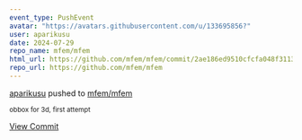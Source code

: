 ```yaml
---
event_type: PushEvent
avatar: "https://avatars.githubusercontent.com/u/133695856?"
user: aparikusu
date: 2024-07-29
repo_name: mfem/mfem
html_url: https://github.com/mfem/mfem/commit/2ae186ed9510cfcfa048f3113494ee748ab29e03
repo_url: https://github.com/mfem/mfem
---
```


<a href='https://github.com/aparikusu' target='_blank'>aparikusu</a> pushed to <a href='https://github.com/mfem/mfem' target='_blank'>mfem/mfem</a>

<small>obbox for 3d, first attempt</small>

<a href='https://github.com/mfem/mfem/commit/2ae186ed9510cfcfa048f3113494ee748ab29e03' target='_blank'>View Commit</a>